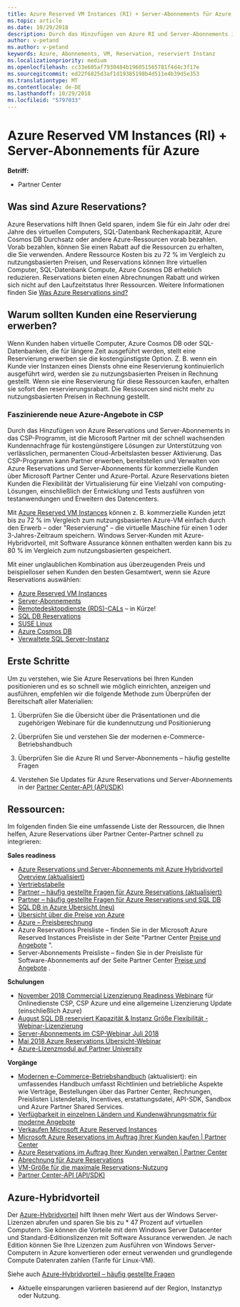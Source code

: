 ```yaml
---
title: Azure Reserved VM Instances (RI) + Server-Abonnements für Azure | Partner Center
ms.topic: article
ms.date: 10/29/2018
description: Durch das Hinzufügen von Azure RI und Server-Abonnements in das CSP-Programm, unterstützen wir unsere Partner mit der schnell wachsenden Kundennachfrage für kostengünstigere Lösungen zur Unterstützung von verlässlichen, permanenten Cloud-Arbeitslasten. Mit dem CSP-Programm können Partner Azure RI und Server-Abonnements für kommerzielle Kunden über das Microsoft-Partner Center und das Azure-Portal bereitstellen und verwalten.
author: v-petand
ms.author: v-petand
keywords: Azure, Abonnements, VM, Reservation, reserviert Instanz
ms.localizationpriority: medium
ms.openlocfilehash: cc33e605af7930484b196051565781f4d4c3f17e
ms.sourcegitcommit: ed22f6825d3af1d19385198b4d511e4b39d5e353
ms.translationtype: MT
ms.contentlocale: de-DE
ms.lasthandoff: 10/29/2018
ms.locfileid: "5797033"
---
```

<!-- Mike Aasen wrote and owns this topic -->

# <a name="azure-reserved-vm-instances-ri--server-subscriptions-for-azure"></a>Azure Reserved VM Instances (RI) + Server-Abonnements für Azure

**Betriff:**

-  Partner Center
 
## <a name="what-are-azure-reservations"></a>Was sind Azure Reservations?

Azure Reservations hilft Ihnen Geld sparen, indem Sie für ein Jahr oder drei Jahre des virtuellen Computers, SQL-Datenbank Rechenkapazität, Azure Cosmos DB Durchsatz oder andere Azure-Ressourcen vorab bezahlen. Vorab bezahlen, können Sie einen Rabatt auf die Ressourcen zu erhalten, die Sie verwenden. Andere Ressource Kosten bis zu 72 % im Vergleich zu nutzungsbasierten Preisen, und Reservations können Ihre virtuellen Computer, SQL-Datenbank Compute, Azure Cosmos DB erheblich reduzieren. Reservations bieten einen Abrechnungen Rabatt und wirken sich nicht auf den Laufzeitstatus Ihrer Ressourcen. Weitere Informationen finden Sie [Was Azure Reservations sind?](https://docs.microsoft.com/azure/billing/billing-save-compute-costs-reservations)

## <a name="why-should-customers-buy-a-reservation"></a>Warum sollten Kunden eine Reservierung erwerben?

Wenn Kunden haben virtuelle Computer, Azure Cosmos DB oder SQL-Datenbanken, die für längere Zeit ausgeführt werden, stellt eine Reservierung erwerben sie die kostengünstigste Option. Z. B. wenn ein Kunde vier Instanzen eines Diensts ohne eine Reservierung kontinuierlich ausgeführt wird, werden sie zu nutzungsbasierten Preisen in Rechnung gestellt. Wenn sie eine Reservierung für diese Ressourcen kaufen, erhalten sie sofort den reservierungsrabatt. Die Ressourcen sind nicht mehr zu nutzungsbasierten Preisen in Rechnung gestellt.

 
### <a name="compelling-new-azure-offer-in-csp"></a>Faszinierende neue Azure-Angebote in CSP 

Durch das Hinzufügen von Azure Reservations und Server-Abonnements in das CSP-Programm, ist die Microsoft Partner mit der schnell wachsenden Kundennachfrage für kostengünstigere Lösungen zur Unterstützung von verlässlichen, permanenten Cloud-Arbeitslasten besser Aktivierung. Das CSP-Programm kann Partner erwerben, bereitstellen und Verwalten von Azure Reservations und Server-Abonnements für kommerzielle Kunden über Microsoft Partner Center und Azure-Portal. Azure Reservations bieten Kunden die Flexibilität der Virtualisierung für eine Vielzahl von computing-Lösungen, einschließlich der Entwicklung und Tests ausführen von testanwendungen und Erweitern des Datencenters. 

Mit [Azure Reserved VM Instances](https://azure.microsoft.com/en-us/pricing/reserved-vm-instances/) können z. B. kommerzielle Kunden jetzt bis zu 72 % im Vergleich zum nutzungsbasierten Azure-VM einfach durch den Erwerb – oder "Reservierung" – die virtuelle Maschine für einen 1 oder 3-Jahres-Zeitraum speichern. Windows Server-Kunden mit Azure-Hybridvorteil, mit Software Assurance können enthalten werden kann bis zu 80 % im Vergleich zum nutzungsbasierten gespeichert. 

Mit einer unglaublichen Kombination aus überzeugenden Preis und beispielloser sehen Kunden den besten Gesamtwert, wenn sie Azure Reservations auswählen: 

- [Azure Reserved VM Instances](https://docs.microsoft.com/azure/virtual-machines/windows/prepay-reserved-vm-instances)
- [Server-Abonnements](https://www.microsoft.com/Licensing/news/windows-sql-server-through-csp) 
- [Remotedesktopdienste (RDS)-CALs](https://cloudblogs.microsoft.com/windowsserver/2018/10/03/remote-desktop-services-2019-generally-available-with-windows-server-2019/) – in Kürze!
- [SQL DB Reservations](https://docs.microsoft.com/azure/sql-database/sql-database-reserved-capacity)
- [SUSE Linux](https://docs.microsoft.com/azure/virtual-machines/linux/prepay-suse-software-charges)
- [Azure Cosmos DB](https://docs.microsoft.com/azure/cosmos-db/cosmos-db-reserved-capacity)
- [Verwaltete SQL Server-Instanz](https://docs.microsoft.com/azure/sql-database/sql-database-managed-instance)




## <a name="getting-started"></a>Erste Schritte

Um zu verstehen, wie Sie Azure Reservations bei Ihren Kunden positionieren und es so schnell wie möglich einrichten, anzeigen und ausführen, empfehlen wir die folgende Methode zum Überprüfen der Bereitschaft aller Materialien:

1.  Überprüfen Sie die Übersicht über die Präsentationen und die zugehörigen Webinare für die kundennutzung und Positionierung

2.  Überprüfen Sie und verstehen Sie der modernen e-Commerce-Betriebshandbuch

5.  Überprüfen Sie die Azure RI und Server-Abonnements – häufig gestellte Fragen

6.  Verstehen Sie Updates für Azure Reservations und Server-Abonnements in der [Partner Center-API (API/SDK)](https://docs.microsoft.com/en-us/partner-center/develop/purchase-azure-reserved-vm-instances)

## <a name="resources"></a>Ressourcen: 

Im folgenden finden Sie eine umfassende Liste der Ressourcen, die Ihnen helfen, Azure Reservations über Partner Center-Partner schnell zu integrieren: 

**Sales readiness**

- [Azure Reservations und Server-Abonnements mit Azure Hybridvorteil Overview (aktualisiert)](http://assetsprod.microsoft.com/Azure-reservations-and-server-subscriptions-with-azure-hybrid-benefit.pptx)
- [Vertriebstabelle](http://assetsprod.microsoft.com/mpn/Azure-RI-Sales-Sheet-CSP.pdf)
- [Partner – häufig gestellte Fragen für Azure Reservations (aktualisiert)](http://assetsprod.microsoft.com/Partner-faq-for-azure-reservations.docx)
- [Partner – häufig gestellte Fragen für Azure Reservations und SQL DB](http://assetsprod.microsoft.com/Partner-faq-for-azure-reservations-sql-db.docx)
- [SQL DB in Azure Übersicht (neu)](http://assetsprod.microsoft.com/Sql-db-in-azure-overview.pptx)
- [Übersicht über die Preise von Azure](https://azure.microsoft.com/pricing/#explore-cost)
- [Azure – Preisberechnung](https://azure.microsoft.com/pricing/calculator/)
- Azure Reservations Preisliste – finden Sie in der Microsoft Azure Reserved Instances Preisliste in der Seite "Partner Center [Preise und Angebote](http://assetsprod.microsoft.com/modern-offers-country-currency-availability.xlsx) ".
- Server-Abonnements Preisliste – finden Sie in der Preisliste für Software-Abonnements auf der Seite Partner Center [Preise und Angebote](http://assetsprod.microsoft.com/modern-offers-country-currency-availability.xlsx) .

**Schulungen**

- [November 2018 Commercial Lizenzierung Readiness Webinare](https://na01.safelinks.protection.outlook.com/?url=https%3A%2F%2Fcommercial-licensing.eventbuilder.com%2F%3Flandingpageid%3DV0Bx6L&data=02%7C01%7Cv-oumaki%40microsoft.com%7C96e24687952242e1ff0c08d62ada13f3%7C72f988bf86f141af91ab2d7cd011db47%7C1%7C0%7C636743513471330495&sdata=DjPAKnW%2BpVekRS3Zngy2uwAkTpU4z1O%2Fh56NuTOmCzM%3D&reserved=0) für Onlinedienste CSP, CSP Azure und eine allgemeine Lizenzierung Update (einschließlich Azure)
- [August SQL DB reserviert Kapazität & Instanz Größe Flexibilität - Webinar-Lizenzierung](https://commercial-licensing.eventbuilder.com/view?eventid=d0t9g4)
- [Server-Abonnements im CSP-Webinar Juli 2018](https://commercial-licensing.eventbuilder.com/Server_Subscriptions_in_CSP_P2_July)
- [Mai 2018 Azure Reservations Übersicht-Webinar](https://commercial-licensing.eventbuilder.com/Reserved_Instances_in_CSP_May_Option_1)
- [Azure-Lizenzmodul auf Partner University](https://aka.ms/azure_partner_licensing)

**Vorgänge**

- [Modernen e-Commerce-Betriebshandbuch](http://assetsprod.microsoft.com/mpn/Partner-Center-Modern-Commerce-Operating-Guide.docx) (aktualisiert): ein umfassendes Handbuch umfasst Richtlinien und betriebliche Aspekte wie Verträge, Bestellungen über das Partner Center, Rechnungen, Preislisten Listendetails, Incentives, erstattungsdatei, API-SDK, Sandbox und Azure Partner Shared Services.
- [Verfügbarkeit in einzelnen Ländern und Kundenwährungsmatrix für moderne Angebote](http://assetsprod.microsoft.com/modern-offers-country-currency-availability.xlsx)
- [Verkaufen Microsoft Azure Reserved Instances](https://go.microsoft.com/fwlink/?linkid=872806)
- [Microsoft Azure Reservations im Auftrag Ihrer Kunden kaufen | Partner Center](https://go.microsoft.com/fwlink/?linkid=872807)
- [Azure Reservations im Auftrag Ihrer Kunden verwalten | Partner Center](https://go.microsoft.com/fwlink/?linkid=872808)
- [Abrechnung für Azure Reservations](https://go.microsoft.com/fwlink/?linkid=872809)
- [VM-Größe für die maximale Reservations-Nutzung](https://go.microsoft.com/fwlink/?linkid=872810)
- [Partner Center-API (API/SDK)](https://docs.microsoft.com/en-us/partner-center/develop/purchase-azure-reserved-vm-instances)













































## <a name="azure-hybrid-benefit"></a>Azure-Hybridvorteil
Der [Azure-Hybridvorteil](https://azure.microsoft.com/pricing/hybrid-benefit) hilft Ihnen mehr Wert aus der Windows Server-Lizenzen abrufen und sparen Sie bis zu * 47 Prozent auf virtuellen Computern. Sie können die Vorteile mit dem Windows Server Datacenter und Standard-Editionslizenzen mit Software Assurance verwenden. Je nach Edition können Sie Ihre Lizenzen zum Ausführen von Windows Server-Computern in Azure konvertieren oder erneut verwenden und grundlegende Compute Datenraten zahlen (Tarife für Linux-VM).

Siehe auch [Azure-Hybridvorteil – häufig gestellte Fragen](https://azure.microsoft.com/en-us/pricing/hybrid-benefit/faq/)

* Aktuelle einsparungen variieren basierend auf der Region, Instanztyp oder Nutzung.

